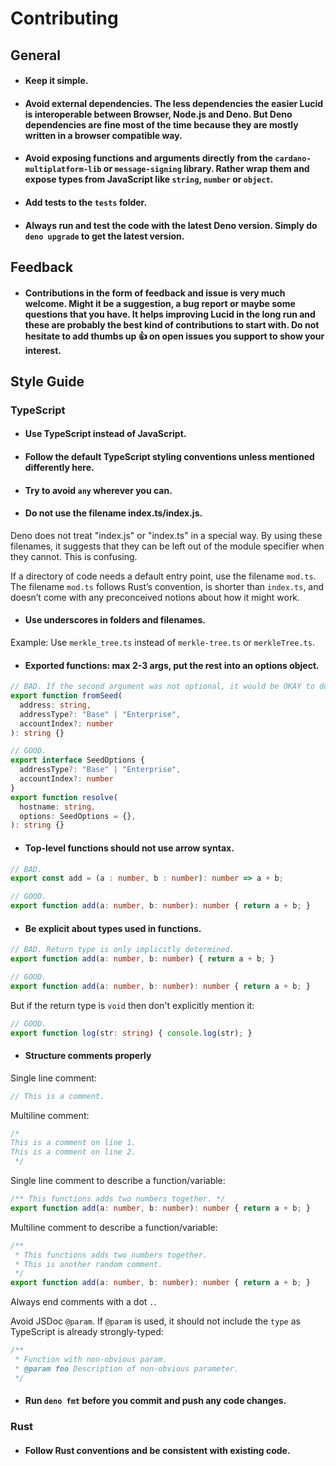 # Contributing

## General

- #### Keep it simple.

- #### Avoid external dependencies. The less dependencies the easier Lucid is interoperable between Browser, Node.js and Deno. But Deno dependencies are fine most of the time because they are mostly written in a browser compatible way.

- #### Avoid exposing functions and arguments directly from the `cardano-multiplatform-lib` or `message-signing` library. Rather wrap them and expose types from JavaScript like `string`, `number` or `object`.

- #### Add tests to the `tests` folder.

- #### Always run and test the code with the latest Deno version. Simply do `deno upgrade` to get the latest version.

## Feedback

- #### Contributions in the form of feedback and issue is very much welcome. Might it be a suggestion, a bug report or maybe some questions that you have. It helps improving Lucid in the long run and these are probably the best kind of contributions to start with. Do not hesitate to add thumbs up 👍 on open issues you support to show your interest.

## Style Guide

### TypeScript

- #### Use TypeScript instead of JavaScript.

- #### Follow the default TypeScript styling conventions unless mentioned differently here.

- #### Try to avoid `any` wherever you can.

- #### Do not use the filename index.ts/index.js.
Deno does not treat "index.js" or "index.ts" in a special way. By using these filenames, it suggests that they can be left out of the module specifier when they cannot. This is confusing.

If a directory of code needs a default entry point, use the filename `mod.ts`. The filename `mod.ts` follows Rust’s convention, is shorter than `index.ts`, and doesn’t come with any preconceived notions about how it might work.

- #### Use underscores in folders and filenames.
Example: Use `merkle_tree.ts` instead of `merkle-tree.ts` or `merkleTree.ts`.

- #### Exported functions: max 2-3 args, put the rest into an options object.

```ts
// BAD. If the second argument was not optional, it would be OKAY to do it like this.
export function fromSeed(
  address: string,
  addressType?: "Base" | "Enterprise",
  accountIndex?: number
): string {}
```

```ts
// GOOD.
export interface SeedOptions {
  addressType?: "Base" | "Enterprise",
  accountIndex?: number
}
export function resolve(
  hostname: string,
  options: SeedOptions = {},
): string {}
```


- #### Top-level functions should not use arrow syntax.

```ts
// BAD.
export const add = (a : number, b : number): number => a + b;
```

```ts
// GOOD.
export function add(a: number, b: number): number { return a + b; }
```

- #### Be explicit about types used in functions.

```ts
// BAD. Return type is only implicitly determined.
export function add(a: number, b: number) { return a + b; }
```

```ts
// GOOD.
export function add(a: number, b: number): number { return a + b; }
```

But if the return type is `void` then don't explicitly mention it:

```ts
// GOOD.
export function log(str: string) { console.log(str); }
```


- #### Structure comments properly

Single line comment:
```ts
// This is a comment.
```

Multiline comment:
```ts
/* 
This is a comment on line 1.
This is a comment on line 2.
 */
```

Single line comment to describe a function/variable:
```ts
/** This functions adds two numbers together. */
export function add(a: number, b: number): number { return a + b; }
```

Multiline comment to describe a function/variable:
```ts
/** 
 * This functions adds two numbers together. 
 * This is another random comment.
 */
export function add(a: number, b: number): number { return a + b; }
```
Always end comments with a dot `.`. 

Avoid JSDoc `@param`. If `@param` is used, it should not include the `type` as TypeScript is already strongly-typed:
```ts
/**
 * Function with non-obvious param.
 * @param foo Description of non-obvious parameter.
 */
```


- #### Run `deno fmt` before you commit and push any code changes.


### Rust

- #### Follow Rust conventions and be consistent with existing code.

